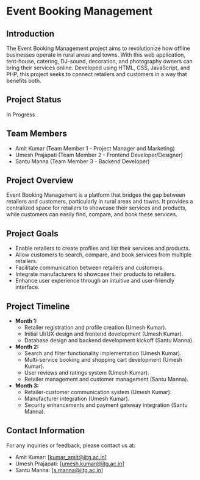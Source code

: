 # Event Booking Management

## Introduction
The Event Booking Management project aims to revolutionize how offline businesses operate in rural areas and towns. With this web application, tent-house, catering, DJ-sound, decoration, and photography owners can bring their services online. Developed using HTML, CSS, JavaScript, and PHP, this project seeks to connect retailers and customers in a way that benefits both.

## Project Status
In Progress

## Team Members
- Amit Kumar (Team Member 1 - Project Manager and Marketing)
- Umesh Prajapati (Team Member 2 - Frontend Developer/Designer)
- Santu Manna (Team Member 3 - Backend Developer)

## Project Overview
Event Booking Management is a platform that bridges the gap between retailers and customers, particularly in rural areas and towns. It provides a centralized space for retailers to showcase their services and products, while customers can easily find, compare, and book these services.

## Project Goals
- Enable retailers to create profiles and list their services and products.
- Allow customers to search, compare, and book services from multiple retailers.
- Facilitate communication between retailers and customers.
- Integrate manufacturers to showcase their products to retailers.
- Enhance user experience through an intuitive and user-friendly interface.

## Project Timeline
- **Month 1:** 
  - Retailer registration and profile creation (Umesh Kumar).
  - Initial UI/UX design and frontend development (Umesh Kumar).
  - Database design and backend development kickoff (Santu Manna).
- **Month 2:** 
  - Search and filter functionality implementation (Umesh Kumar).
  - Multi-service booking and shopping cart development (Umesh Kumar).
  - User reviews and ratings system (Umesh Kumar).
  - Retailer management and customer management (Santu Manna).
- **Month 3:** 
  - Retailer-customer communication system (Umesh Kumar).
  - Manufacturer integration (Umesh Kumar).
  - Security enhancements and payment gateway integration (Santu Manna).

## Contact Information
For any inquiries or feedback, please contact us at:
- Amit Kumar: [kumar_amit@iitg.ac.in]
- Umesh Prajapati: [umesh.kumar@iitg.ac.in]
- Santu Manna: [s.manna@iitg.ac.in]

